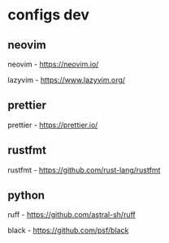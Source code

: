 # configs dev
## neovim
neovim - https://neovim.io/

lazyvim - https://www.lazyvim.org/

## prettier
prettier - https://prettier.io/

## rustfmt
rustfmt - https://github.com/rust-lang/rustfmt

## python
ruff - https://github.com/astral-sh/ruff

black - https://github.com/psf/black
